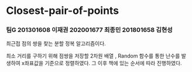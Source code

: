 # Closest-pair-of-points

### 팀G  201301608 이재권  202001677 최종민  201801658 김현성

최근접 점의 쌍을 찾는 분할 정복 알고리즘이다.

최소 거리를 구하기 위해 점쌍을 저장할 2차원 배열 , Random 함수를 통한 난수를 발생하여 x좌표값을 기준으로 정렬하였다. 그 이후 책에 있는 순서에 따라 진행하였다.
